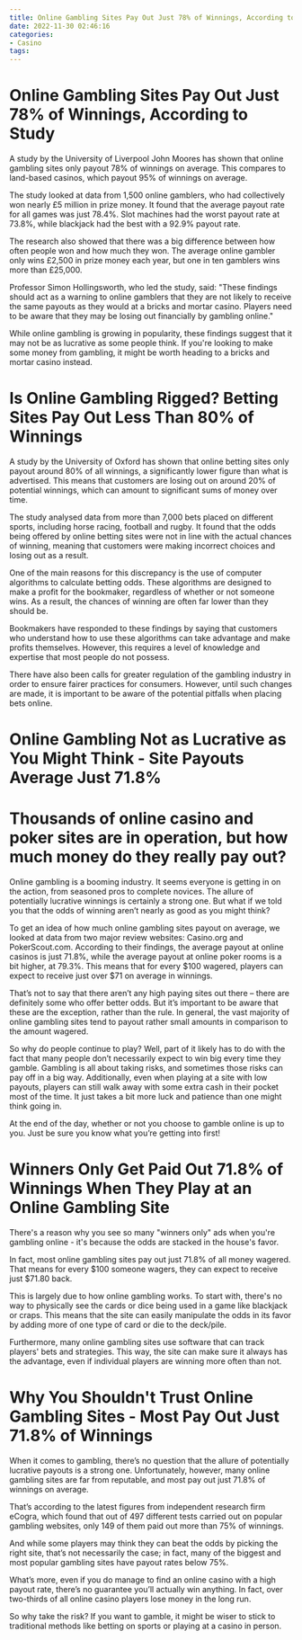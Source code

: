 ```yaml
---
title: Online Gambling Sites Pay Out Just 78% of Winnings, According to Study
date: 2022-11-30 02:46:16
categories:
- Casino
tags:
---
```



#  Online Gambling Sites Pay Out Just 78% of Winnings, According to Study

A study by the University of Liverpool John Moores has shown that online gambling sites only payout 78% of winnings on average. This compares to land-based casinos, which payout 95% of winnings on average.

The study looked at data from 1,500 online gamblers, who had collectively won nearly £5 million in prize money. It found that the average payout rate for all games was just 78.4%. Slot machines had the worst payout rate at 73.8%, while blackjack had the best with a 92.9% payout rate.

The research also showed that there was a big difference between how often people won and how much they won. The average online gambler only wins £2,500 in prize money each year, but one in ten gamblers wins more than £25,000.

Professor Simon Hollingsworth, who led the study, said: "These findings should act as a warning to online gamblers that they are not likely to receive the same payouts as they would at a bricks and mortar casino. Players need to be aware that they may be losing out financially by gambling online."

While online gambling is growing in popularity, these findings suggest that it may not be as lucrative as some people think. If you're looking to make some money from gambling, it might be worth heading to a bricks and mortar casino instead.

#  Is Online Gambling Rigged? Betting Sites Pay Out Less Than 80% of Winnings

A study by the University of Oxford has shown that online betting sites only payout around 80% of all winnings, a significantly lower figure than what is advertised. This means that customers are losing out on around 20% of potential winnings, which can amount to significant sums of money over time.

The study analysed data from more than 7,000 bets placed on different sports, including horse racing, football and rugby. It found that the odds being offered by online betting sites were not in line with the actual chances of winning, meaning that customers were making incorrect choices and losing out as a result.

One of the main reasons for this discrepancy is the use of computer algorithms to calculate betting odds. These algorithms are designed to make a profit for the bookmaker, regardless of whether or not someone wins. As a result, the chances of winning are often far lower than they should be.

Bookmakers have responded to these findings by saying that customers who understand how to use these algorithms can take advantage and make profits themselves. However, this requires a level of knowledge and expertise that most people do not possess.

There have also been calls for greater regulation of the gambling industry in order to ensure fairer practices for consumers. However, until such changes are made, it is important to be aware of the potential pitfalls when placing bets online.

#  Online Gambling Not as Lucrative as You Might Think - Site Payouts Average Just 71.8%

# Thousands of online casino and poker sites are in operation, but how much money do they really pay out?

Online gambling is a booming industry. It seems everyone is getting in on the action, from seasoned pros to complete novices. The allure of potentially lucrative winnings is certainly a strong one. But what if we told you that the odds of winning aren’t nearly as good as you might think?

To get an idea of how much online gambling sites payout on average, we looked at data from two major review websites: Casino.org and PokerScout.com. According to their findings, the average payout at online casinos is just 71.8%, while the average payout at online poker rooms is a bit higher, at 79.3%. This means that for every $100 wagered, players can expect to receive just over $71 on average in winnings.

That’s not to say that there aren’t any high paying sites out there – there are definitely some who offer better odds. But it’s important to be aware that these are the exception, rather than the rule. In general, the vast majority of online gambling sites tend to payout rather small amounts in comparison to the amount wagered.

So why do people continue to play? Well, part of it likely has to do with the fact that many people don’t necessarily expect to win big every time they gamble. Gambling is all about taking risks, and sometimes those risks can pay off in a big way. Additionally, even when playing at a site with low payouts, players can still walk away with some extra cash in their pocket most of the time. It just takes a bit more luck and patience than one might think going in.

At the end of the day, whether or not you choose to gamble online is up to you. Just be sure you know what you’re getting into first!

#  Winners Only Get Paid Out 71.8% of Winnings When They Play at an Online Gambling Site

There's a reason why you see so many "winners only" ads when you're gambling online - it's because the odds are stacked in the house's favor.

In fact, most online gambling sites pay out just 71.8% of all money wagered. That means for every $100 someone wagers, they can expect to receive just $71.80 back.

This is largely due to how online gambling works. To start with, there's no way to physically see the cards or dice being used in a game like blackjack or craps. This means that the site can easily manipulate the odds in its favor by adding more of one type of card or die to the deck/pile.

Furthermore, many online gambling sites use software that can track players' bets and strategies. This way, the site can make sure it always has the advantage, even if individual players are winning more often than not.

#  Why You Shouldn't Trust Online Gambling Sites - Most Pay Out Just 71.8% of Winnings

When it comes to gambling, there’s no question that the allure of potentially lucrative payouts is a strong one. Unfortunately, however, many online gambling sites are far from reputable, and most pay out just 71.8% of winnings on average.

That’s according to the latest figures from independent research firm eCogra, which found that out of 497 different tests carried out on popular gambling websites, only 149 of them paid out more than 75% of winnings.

And while some players may think they can beat the odds by picking the right site, that’s not necessarily the case; in fact, many of the biggest and most popular gambling sites have payout rates below 75%.

What’s more, even if you do manage to find an online casino with a high payout rate, there’s no guarantee you’ll actually win anything. In fact, over two-thirds of all online casino players lose money in the long run.

So why take the risk? If you want to gamble, it might be wiser to stick to traditional methods like betting on sports or playing at a casino in person.